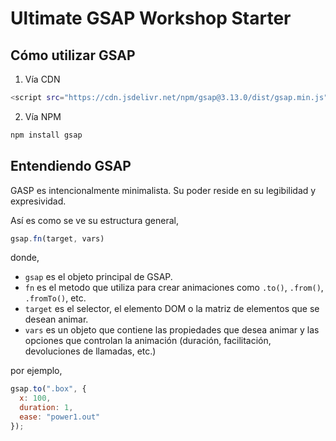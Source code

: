 # Ultimate GSAP Workshop Starter

## Cómo utilizar GSAP

1. Vía CDN

```bash
<script src="https://cdn.jsdelivr.net/npm/gsap@3.13.0/dist/gsap.min.js"></script>
```

2. Vía NPM 
```bash
npm install gsap
```

## Entendiendo GSAP
GASP es intencionalmente minimalista. Su poder reside en su legibilidad y expresividad.

Así es como se ve su estructura general,

```javascript
gsap.fn(target, vars)
```

donde, 

* `gsap` es el objeto principal de GSAP.
* `fn` es el metodo que utiliza para crear animaciones como `.to()`, `.from()`, `.fromTo()`, etc.
* `target` es el selector, el elemento DOM o la matriz de elementos que se desean animar.
* `vars` es un objeto que contiene las propiedades que desea animar y las opciones que controlan la animación (duración, facilitación, devoluciones de llamadas, etc.)

por ejemplo, 

```javascript
gsap.to(".box", {
  x: 100,
  duration: 1,
  ease: "power1.out"
});
```